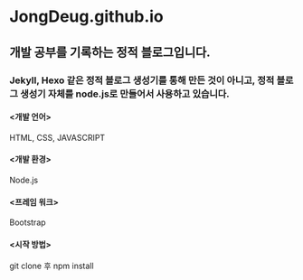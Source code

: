 JongDeug.github.io
===================
개발 공부를 기록하는 정적 블로그입니다.
----------------------------------
### Jekyll, Hexo 같은 정적 블로그 생성기를 통해 만든 것이 아니고, 정적 블로그 생성기 자체를 node.js로 만들어서 사용하고 있습니다. 

#### <개발 언어>
HTML, CSS, JAVASCRIPT

#### <개발 환경>
Node.js

#### <프레임 워크>
Bootstrap

#### <시작 방법>
git clone 후 npm install